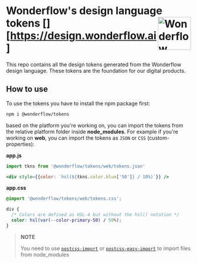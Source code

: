 # Wonderflow's design language tokens [<img src="https://svgshare.com/i/Ygj.svg" alt="Wonderflow Logo" width="90" height="90" align="right">][https://design.wonderflow.ai]


This repo contains all the design tokens generated from the Wonderflow design language. These tokens are the foundation for our digital products.
## How to use

To use the tokens you have to install the npm package first:

```sh
npm i @wonderflow/tokens
```

based on the platform you're working on, you can import the tokens from the relative platform folder inside **node_modules**. For example if you're working on **web**, you can import the tokens as `JSON` or `CSS` (custom-properties):

**app.js**

```jsx
import tkns from '@wonderflow/tokens/web/tokens.json'

<div style={{color: `hsl(${tkns.color.blue['50']} / 10%)`}} />
```

**app.css**

```css
@import '@wonderflow/tokens/web/tokens.css';

div {
  /* Colors are defined as HSL-4 but without the hsl() notation */
  color: hsl(var(--color-primary-50) / 50%);
}
```

> **NOTE**
>
> You need to use [`postcss-import`](https://github.com/postcss/postcss-import) or [`postcss-easy-import`](https://github.com/TrySound/postcss-easy-import) to import files from node_modules
